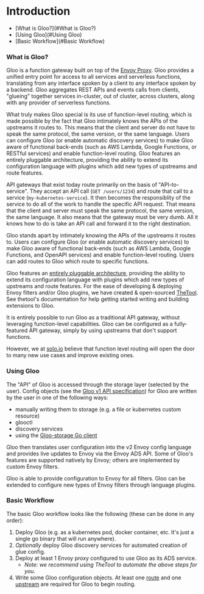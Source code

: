 # Introduction

- [What is Gloo?](#What is Gloo?)
- [Using Gloo](#Using Gloo)
- [Basic Workflow](#Basic Workflow)





<a name="What is Gloo?"></a>

### What is Gloo?


Gloo is a function gateway built on top of the [Envoy Proxy](https://www.Envoyproxy.io). Gloo provides a unified entry point
for access to all services and serverless functions, translating from any interface spoken by a client to any interface
spoken by a backend. Gloo aggregates REST APIs and events calls from clients, "glueing" together services in-cluster, 
out of cluster, across clusters, along with any provider of serverless functions.


What truly makes Gloo special is its use of function-level routing, which is made possible by the fact that Gloo
intimately knows the APIs of the upstreams it routes to. This means that the client and server do not have to speak the
same protocol, the same version, or the same language. Users can configure Gloo (or enable automatic discovery services) 
to make Gloo aware of functional back-ends (such as AWS Lambda, Google Functions, or RESTful services) 
and enable function-level routing. Gloo features an entirely pluggable architecture, providing the ability to extend 
its configuration language with plugins which add new types of upstreams and route features. 


API gateways that exist today route primarily on the basis of "API-to-service". They accept an API call (`GET /users/1234`) 
and route that call to a service (`my-kubernetes-service`). It then becomes the responsiblity of the service to do all 
of the work to handle the specific API request. That means that the client and server must speak the same protocol, the 
same version, the same language. It also means that the gateway must be very dumb. All it knows how to do is take an API 
call and forward it to the right destination. 


Gloo stands apart by intimately knowing the APIs of the upstreams it routes to. Users can configure Gloo 
(or enable automatic discovery services<!--(TODO)-->) to make Gloo aware of functional back-ends (such as AWS Lambda, Google 
Functions, and OpenAPI services) and enable function-level routing. Users can add routes to Gloo which route
to specific functions. 


Gloo features an [entirely pluggable architecture](architecture.md), providing the ability to extend its configuration language with 
plugins<!--(TODO)--> which add new types of upstreams and route features. For the ease of developing & deploying Envoy filters and/or 
Gloo plugins, we have created & open-sourced [TheTool](https://github.com/solo-io/thetool). See thetool's documentation<!--(TODO)--> 
for help getting started writing and building extensions to Gloo. 


It is entirely possible to run Gloo as a traditional API gateway, without leveraging function-level capabilities. Gloo
can be configured as a fully-featured<!--(TODO)--> API gateway, simply by using upstreams that don't support functions.


However, we at [solo.io](solo.io) believe that function level routing will open the door to many new use cases and improve
existing ones. <!--(TODO)-->





<a name="Using Gloo"></a>

### Using Gloo



The "API" of Gloo is accessed through the storage layer (selected by the user). Config objects 
(see the [Gloo v1 API specification](../v1/virtualhost.md)) for Gloo are written by the user in one of the following ways:

- manually writing them to storage (e.g. a file or kubernetes custom resource)
- glooctl <!--(TODO)-->
- discovery services <!--(TODO)-->
- using the [Gloo-storage Go client](https://github.com/solo-io/gloo-storage) 

Gloo then translates user configuration into the v2 Envoy config language and provides live updates to Envoy via the 
Envoy ADS API. Some of Gloo's features are supported natively by Envoy; others are implemented by custom Envoy filters<!--(TODO)-->.

Gloo is able to provide configuration to Envoy for all filters. Gloo can be extended to configure new types of Envoy filters
through language plugins<!--(TODO)-->. 





<a name="Basic Workflow"></a>

### Basic Workflow

The basic Gloo workflow looks like the following (these can be done in any order):

1. Deploy Gloo (e.g. as a kubernetes pod, docker container, etc. It's just a single go binary that will run anywhere).
2. *Optionally* deploy Gloo discovery services<!--(TODO)--> for automated creation of glue config.
2. Deploy at least 1 Envoy proxy configured to use Gloo as its ADS service<!--(TODO)-->.
    * *Note: we recommend using TheTool<!--(TODO)--> to automate the above steps for you.*
3. Write some Gloo configuration objects<!--(TODO)-->. At least one [route](../v1/virtualhost.md#Route) and one \
[upstream](../v1/upstream.md) are required for Gloo to begin routing.